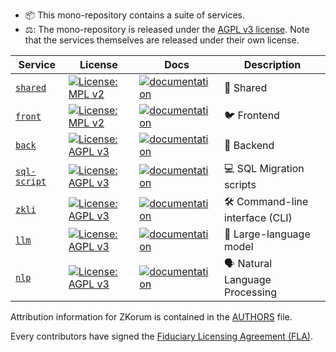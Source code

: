 - 📦 This mono-repository contains a suite of services.
- ⚖️: The mono-repository is released under the [AGPL v3 license](./COPYING). Note that the services themselves are released under their own license.

| Service                               | License                                                                                                  | Docs                                                                                | Description                     |
| ------------------------------------- | -------------------------------------------------------------------------------------------------------- | ----------------------------------------------------------------------------------- | ------------------------------- |
| [`shared`](./services/shared)         | [![License: MPL v2](https://img.shields.io/badge/license-MPL%202.0-blue.svg)](./services/shared/COPYING) | [![documentation](https://img.shields.io/badge/readme-blue)](./services/shared)     | 🤝 Shared                       |
| [`front`](./services/front)           | [![License: MPL v2](https://img.shields.io/badge/license-MPL%202.0-blue.svg)](./services/front/COPYING)  | [![documentation](https://img.shields.io/badge/readme-blue)](./services/front)      | 🐦 Frontend                     |
| [`back`](./services/back)             | [![License: AGPL v3](https://img.shields.io/badge/License-AGPL%20v3-blue.svg)](./services/back/COPYING)  | [![documentation](https://img.shields.io/badge/readme-blue)](./services/back)       | 💭 Backend                      |
| [`sql-script`](./services/sql-script) | [![License: AGPL v3](https://img.shields.io/badge/License-AGPL%20v3-blue.svg)](./services/back/COPYING)  | [![documentation](https://img.shields.io/badge/readme-blue)](./services/sql-script) | 💻 SQL Migration scripts        |
| [`zkli`](./services/zkli)             | [![License: AGPL v3](https://img.shields.io/badge/License-AGPL%20v3-blue.svg)](./services/back/COPYING)  | [![documentation](https://img.shields.io/badge/readme-blue)](./services/zkli)       | 🛠️ Command-line interface (CLI) |
| [`llm`](./services/llm)               | [![License: AGPL v3](https://img.shields.io/badge/License-AGPL%20v3-blue.svg)](./services/back/COPYING)  | [![documentation](https://img.shields.io/badge/readme-blue)](./services/llm)        | 🧠 Large-language model         |
| [`nlp`](./services/nlp)               | [![License: AGPL v3](https://img.shields.io/badge/License-AGPL%20v3-blue.svg)](./services/back/COPYING)  | [![documentation](https://img.shields.io/badge/readme-blue)](./services/nlp)        | 🗣️ Natural Language Processing  |

Attribution information for ZKorum is contained in the [AUTHORS](AUTHORS) file.

Every contributors have signed the [Fiduciary Licensing Agreement (FLA)](https://cla-assistant.io/zkorum/zkorum).
